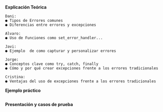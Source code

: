 **Explicación Teórica**
```
Dani: 
● Tipos de Errores comunes
● Diferencias entre errores y excepciones

Alvaro:
● Uso de Funciones como set_error_handler...

Javi:
● Ejemplo  de como capturar y personalizar errores

Jorge:
● Conceptos clave como try, catch, finally
● Cómo y por qué crear excepciones frente a los errores tradicionales

Cristina:
● Ventajas del uso de excepciones frente a los errores tradicionales
```
**Ejemplo práctico**
```
```
**Presentación y casos de prueba**
```
```